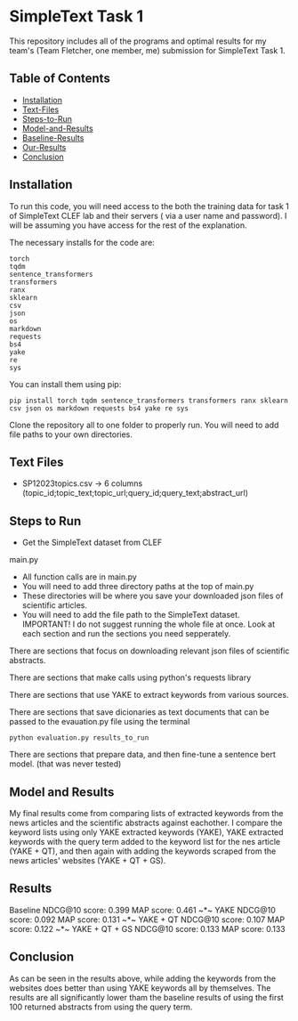 # SimpleText Task 1

This repository includes all of the programs and optimal results for my team's (Team Fletcher, one member, me) submission for SimpleText Task 1.

## Table of Contents

- [Installation](#Installation)
- [Text-Files](#Text-Files)
- [Steps-to-Run](#Steps-to-Run)
- [Model-and-Results](#Model-and-Results)
- [Baseline-Results](#Baseline-Results)
- [Our-Results](#Our-Results)
- [Conclusion](#Conclusion)

## Installation

To run this code, you will need access to the both the training data for task 1 of SimpleText CLEF lab and their servers ( via a user name and password). I will be assuming you have access for the rest of the explanation.

The necessary installs for the code are:

    torch
    tqdm
    sentence_transformers
    transformers
    ranx
    sklearn
    csv
    json
    os
    markdown
    requests
    bs4
    yake
    re
    sys

You can install them using pip:

    pip install torch tqdm sentence_transformers transformers ranx sklearn csv json os markdown requests bs4 yake re sys
    
Clone the repository all to one folder to properly run. You will need to add file paths to your own directories.

## Text Files
- SP12023topics.csv -> 6 columns (topic_id;topic_text;topic_url;query_id;query_text;abstract_url)


## Steps to Run
- Get the SimpleText dataset from CLEF


main.py
- All function calls are in main.py
- You will need to add three directory paths at the top of main.py
- These directories will be where you save your downloaded json files of scientific articles.
- You will need to add the file path to the SimpleText dataset.
IMPORTANT!
I do not suggest running the whole file at once. Look at each section and run the sections you need sepperately.

There are sections that focus on downloading relevant json files of scientific abstracts.

There are sections that make calls using python's requests library

There are sections that use YAKE to extract keywords from various sources.

There are sections that save dicionaries as text documents that can be passed to the evauation.py file using the terminal 

    python evaluation.py results_to_run
    
There are sections that prepare data, and then fine-tune a sentence bert model. (that was never tested)


## Model and Results

My final results come from comparing lists of extracted keywords from the news articles and the scientific abstracts against eachother. I compare the keyword lists using only YAKE extracted keywords (YAKE), YAKE extracted keywords with the query term added to the keyword list for the nes article (YAKE + QT), and then again with adding the keywords scraped from the news articles' websites (YAKE + QT + GS).


## Results

Baseline
NDCG@10 score: 0.399
MAP score: 0.461
~*~
YAKE
NDCG@10 score: 0.092
MAP score: 0.131
~*~
YAKE + QT 
NDCG@10 score: 0.107
MAP score: 0.122
~*~
YAKE + QT + GS
NDCG@10 score: 0.133
MAP score: 0.133


## Conclusion

As can be seen in the results above, while adding the keywords from the websites does better than using YAKE keywords all by themselves. The results are all significantly lower tham the baseline results of using the first 100 returned abstracts from using the query term.


